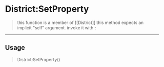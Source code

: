 # District:SetProperty
> this function is a member of [[District]]
> this method expects an implicit "self" argument. invoke it with `:`
-----
## Usage
> District:SetProperty()

